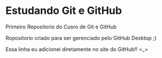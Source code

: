 # Estudando Git e GitHub
 Primeiro Repositorio do Cusro de Git e GitHub

 Ropositorio criado para ser gerenciado pelo GitHub Desktop ;)
 
 Essa linha eu adicionei diretamente no site do GitHub!!  =_=
